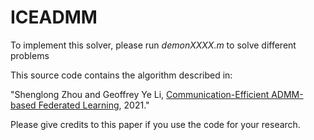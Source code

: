 # ICEADMM

To implement this solver, please run *demonXXXX.m* to solve different problems

This source code contains the algorithm described in:

"Shenglong Zhou and Geoffrey Ye Li, [Communication-Efficient ADMM-based Federated Learning](https://arxiv.org/abs/2110.15318), 2021."    

Please give credits to this paper if you use the code for your research.
